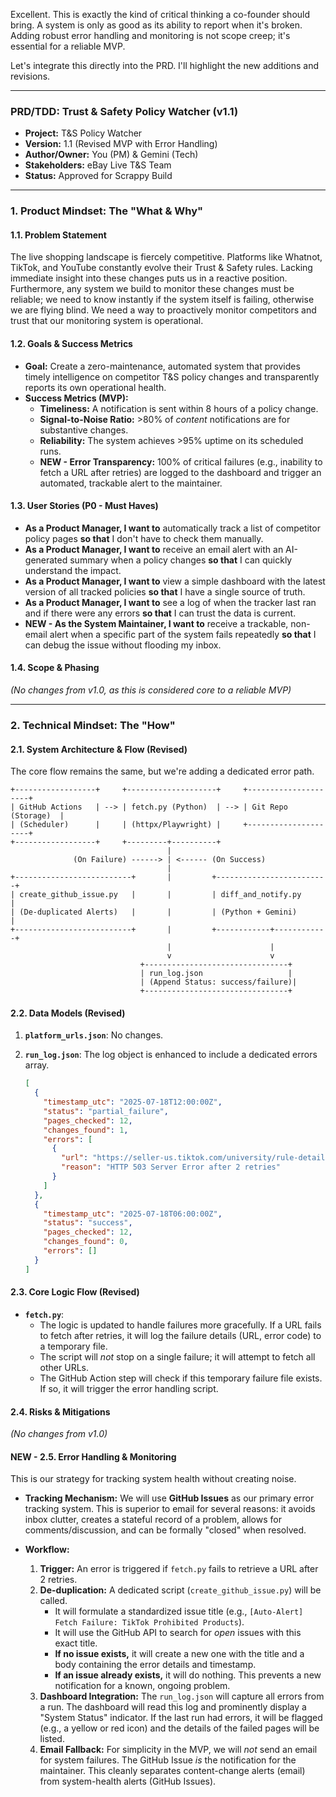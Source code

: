 Excellent. This is exactly the kind of critical thinking a co-founder should bring. A system is only as good as its ability to report when it's broken. Adding robust error handling and monitoring is not scope creep; it's essential for a reliable MVP.

Let's integrate this directly into the PRD. I'll highlight the new additions and revisions.

***

### **PRD/TDD: Trust & Safety Policy Watcher (v1.1)**

*   **Project:** T&S Policy Watcher
*   **Version:** 1.1 (Revised MVP with Error Handling)
*   **Author/Owner:** You (PM) & Gemini (Tech)
*   **Stakeholders:** eBay Live T&S Team
*   **Status:** Approved for Scrappy Build

---

### **1. Product Mindset: The "What & Why"**

#### **1.1. Problem Statement**
The live shopping landscape is fiercely competitive. Platforms like Whatnot, TikTok, and YouTube constantly evolve their Trust & Safety rules. Lacking immediate insight into these changes puts us in a reactive position. Furthermore, any system we build to monitor these changes must be reliable; we need to know instantly if the system itself is failing, otherwise we are flying blind. We need a way to proactively monitor competitors and trust that our monitoring system is operational.

#### **1.2. Goals & Success Metrics**
*   **Goal:** Create a zero-maintenance, automated system that provides timely intelligence on competitor T&S policy changes and transparently reports its own operational health.
*   **Success Metrics (MVP):**
    *   **Timeliness:** A notification is sent within 8 hours of a policy change.
    *   **Signal-to-Noise Ratio:** >80% of *content* notifications are for substantive changes.
    *   **Reliability:** The system achieves >95% uptime on its scheduled runs.
    *   **NEW - Error Transparency:** 100% of critical failures (e.g., inability to fetch a URL after retries) are logged to the dashboard and trigger an automated, trackable alert to the maintainer.

#### **1.3. User Stories (P0 - Must Haves)**
*   **As a Product Manager, I want to** automatically track a list of competitor policy pages **so that** I don't have to check them manually.
*   **As a Product Manager, I want to** receive an email alert with an AI-generated summary when a policy changes **so that** I can quickly understand the impact.
*   **As a Product Manager, I want to** view a simple dashboard with the latest version of all tracked policies **so that** I have a single source of truth.
*   **As a Product Manager, I want to** see a log of when the tracker last ran and if there were any errors **so that** I can trust the data is current.
*   **NEW - As the System Maintainer, I want to** receive a trackable, non-email alert when a specific part of the system fails repeatedly **so that** I can debug the issue without flooding my inbox.

#### **1.4. Scope & Phasing**
*(No changes from v1.0, as this is considered core to a reliable MVP)*

---

### **2. Technical Mindset: The "How"**

#### **2.1. System Architecture & Flow (Revised)**

The core flow remains the same, but we're adding a dedicated error path.

```
+------------------+     +--------------------+     +---------------------+
| GitHub Actions   | --> | fetch.py (Python)  | --> | Git Repo (Storage)  |
| (Scheduler)      |     | (httpx/Playwright) |     +---------------------+
+------------------+     +---------+----------+
                                   |
              (On Failure) ------> | <------ (On Success)
                                   |
+--------------------------+       |         +-------------------------+
| create_github_issue.py   |       |         | diff_and_notify.py      |
| (De-duplicated Alerts)   |       |         | (Python + Gemini)       |
+--------------------------+       |         +------------+------------+
                                   |                      |
                                   v                      v
                             +--------------------------------+
                             | run_log.json                   |
                             | (Append Status: success/failure)|
                             +--------------------------------+
```

#### **2.2. Data Models (Revised)**

1.  **`platform_urls.json`**: No changes.

2.  **`run_log.json`**: The log object is enhanced to include a dedicated errors array.
    ```json
    [
      {
        "timestamp_utc": "2025-07-18T12:00:00Z",
        "status": "partial_failure",
        "pages_checked": 12,
        "changes_found": 1,
        "errors": [
          {
            "url": "https://seller-us.tiktok.com/university/rule-detail/10003057",
            "reason": "HTTP 503 Server Error after 2 retries"
          }
        ]
      },
      {
        "timestamp_utc": "2025-07-18T06:00:00Z",
        "status": "success",
        "pages_checked": 12,
        "changes_found": 0,
        "errors": []
      }
    ]
    ```

#### **2.3. Core Logic Flow (Revised)**

*   **`fetch.py`**:
    *   The logic is updated to handle failures more gracefully. If a URL fails to fetch after retries, it will log the failure details (URL, error code) to a temporary file.
    *   The script will *not* stop on a single failure; it will attempt to fetch all other URLs.
    *   The GitHub Action step will check if this temporary failure file exists. If so, it will trigger the error handling script.

#### **2.4. Risks & Mitigations**
*(No changes from v1.0)*

#### **NEW - 2.5. Error Handling & Monitoring**

This is our strategy for tracking system health without creating noise.

*   **Tracking Mechanism:** We will use **GitHub Issues** as our primary error tracking system. This is superior to email for several reasons: it avoids inbox clutter, creates a stateful record of a problem, allows for comments/discussion, and can be formally "closed" when resolved.

*   **Workflow:**
    1.  **Trigger:** An error is triggered if `fetch.py` fails to retrieve a URL after 2 retries.
    2.  **De-duplication:** A dedicated script (`create_github_issue.py`) will be called.
        *   It will formulate a standardized issue title (e.g., `[Auto-Alert] Fetch Failure: TikTok Prohibited Products`).
        *   It will use the GitHub API to search for *open* issues with this exact title.
        *   **If no issue exists,** it will create a new one with the title and a body containing the error details and timestamp.
        *   **If an issue already exists,** it will do nothing. This prevents a new notification for a known, ongoing problem.
    3.  **Dashboard Integration:** The `run_log.json` will capture all errors from a run. The dashboard will read this log and prominently display a "System Status" indicator. If the last run had errors, it will be flagged (e.g., a yellow or red icon) and the details of the failed pages will be listed.
    4.  **Email Fallback:** For simplicity in the MVP, we will *not* send an email for system failures. The GitHub Issue *is* the notification for the maintainer. This cleanly separates content-change alerts (email) from system-health alerts (GitHub Issues).